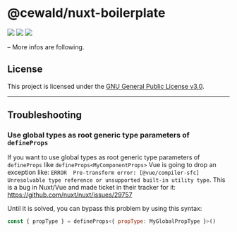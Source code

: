 # @cewald/nuxt-boilerplate

[![](https://github.com/cewald/nuxt-boilerplate/actions/workflows/release.yml/badge.svg)](https://github.com/cewald/nuxt-boilerplate/actions/workflows/release.yml)
[![](https://img.shields.io/npm/v/@cewald/nuxt-boilerplate/latest.svg)](https://npmjs.com/package/@cewald/nuxt-boilerplate)
[![](https://img.shields.io/npm/dt/@cewald/nuxt-boilerplate.svg)](https://npmjs.com/package/@cewald/nuxt-boilerplate)

– More infos are following.

## License

This project is licensed under the [GNU General Public License v3.0](LICENSE).

---

## Troubleshooting

### Use global types as root generic type parameters of `defineProps`

If you want to use global types as root generic type parameters of `defineProps` like `defineProps<MyComponentProps>` Vue is going to drop an exception like: `ERROR  Pre-transform error: [@vue/compiler-sfc] Unresolvable type reference or unsupported built-in utility type`. This is a bug in Nuxt/Vue and made ticket in their tracker for it: https://github.com/nuxt/nuxt/issues/29757

Until it is solved, you can bypass this problem by using this syntax:
```js
const { propType } = defineProps<{ propType: MyGlobalPropType }>()
```
